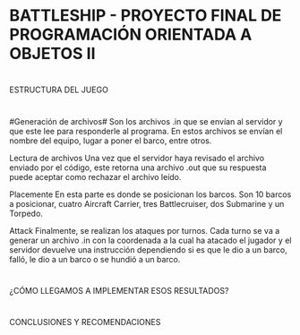# BATTLESHIP - PROYECTO FINAL DE PROGRAMACIÓN ORIENTADA A OBJETOS II

#
ESTRUCTURA DEL JUEGO
#
#Generación de archivos#
  Son los archivos .in que se envían al servidor y que este lee para responderle al programa. En estos archivos se envían el nombre del equipo, lugar a poner el barco, entre otros.
  
Lectura de archivos
  Una vez que el servidor haya revisado el archivo enviado por el código, este retorna una archivo .out que su respuesta puede aceptar como rechazar el archivo leído.
  
Placemente 
  En esta parte es donde se posicionan los barcos. Son 10 barcos a posicionar, cuatro Aircraft Carrier, tres Battlecruiser, dos Submarine y un Torpedo.
  
Attack
  Finalmente, se realizan los ataques por turnos. Cada turno se va a generar un archivo .in con la coordenada a la cual ha atacado el jugador y el servidor devuelve una instrucción dependiendo si es que le dio a un barco, falló, le dio a un barco o se hundió a un barco.
#
¿CÓMO LLEGAMOS A IMPLEMENTAR ESOS RESULTADOS?
#

#
CONCLUSIONES Y RECOMENDACIONES
#
